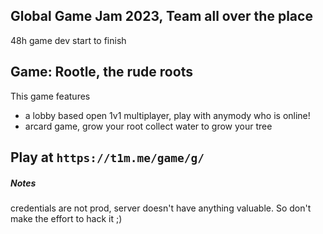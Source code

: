## Global Game Jam 2023, Team all over the place

48h game dev start to finish

## Game: Rootle, the rude roots

This game features

- a lobby based open 1v1 multiplayer, play with anymody who is online!
- arcard game, grow your root collect water to grow your tree

## Play at `https://t1m.me/game/g/`

##### Notes

credentials are not prod,
server doesn't have anything valuable.
So don't make the effort to hack it ;)
